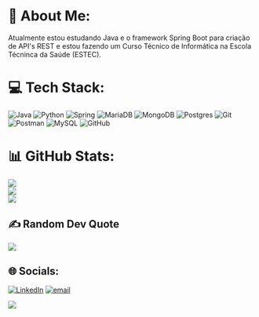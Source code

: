 # 💫 About Me:
Atualmente estou estudando Java e o framework Spring Boot para criação de API's REST e estou fazendo um Curso Técnico de Informática na Escola Técninca da Saúde (ESTEC).

# 💻 Tech Stack:
![Java](https://img.shields.io/badge/java-%23ED8B00.svg?style=for-the-badge&logo=openjdk&logoColor=white) ![Python](https://img.shields.io/badge/python-3670A0?style=for-the-badge&logo=python&logoColor=ffdd54) ![Spring](https://img.shields.io/badge/spring-%236DB33F.svg?style=for-the-badge&logo=spring&logoColor=white) ![MariaDB](https://img.shields.io/badge/MariaDB-003545?style=for-the-badge&logo=mariadb&logoColor=white) ![MongoDB](https://img.shields.io/badge/MongoDB-%234ea94b.svg?style=for-the-badge&logo=mongodb&logoColor=white) ![Postgres](https://img.shields.io/badge/postgres-%23316192.svg?style=for-the-badge&logo=postgresql&logoColor=white) ![Git](https://img.shields.io/badge/git-%23F05033.svg?style=for-the-badge&logo=git&logoColor=white) ![Postman](https://img.shields.io/badge/Postman-FF6C37?style=for-the-badge&logo=postman&logoColor=white) ![MySQL](https://img.shields.io/badge/mysql-4479A1.svg?style=for-the-badge&logo=mysql&logoColor=white) ![GitHub](https://img.shields.io/badge/github-%23121011.svg?style=for-the-badge&logo=github&logoColor=white)

# 📊 GitHub Stats:
![](https://github-readme-stats.vercel.app/api?username=7E0n4Rd0&theme=dark&hide_border=false&include_all_commits=true&count_private=false)<br/>
![](https://github-readme-streak-stats.herokuapp.com/?user=7E0n4Rd0&theme=dark&hide_border=false)<br/>
![](https://github-readme-stats.vercel.app/api/top-langs/?username=7E0n4Rd0&theme=dark&hide_border=false&include_all_commits=true&count_private=false&layout=compact)


## ✍️ Random Dev Quote
![](https://quotes-github-readme.vercel.app/api?quote=Documentation%20is%20a%20love%20letter%20that%20you%20write%20to%20your%20future%20self&author=Damian%20Conway)

## 🌐 Socials:
[![LinkedIn](https://img.shields.io/badge/LinkedIn-%230077B5.svg?logo=linkedin&logoColor=white)](https://linkedin.com/in/leonardo-meireles-26b5b7338) [![email](https://img.shields.io/badge/Email-D14836?logo=gmail&logoColor=white)](mailto:leonardomeireles66@outlook.com) 


[![](https://visitcount.itsvg.in/api?id=7E0n4Rd0&icon=0&color=0)](https://visitcount.itsvg.in)

<!-- Proudly created with GPRM ( https://gprm.itsvg.in ) -->
